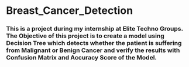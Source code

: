 # Breast_Cancer_Detection
### This is a project during my internship at Elite Techno Groups. The Objective of this project is to create a model using Decision Tree which detects whether the patient is suffering from Malignant or Benign Cancer and verify the results with Confusion Matrix and Accuracy Score of the Model.
